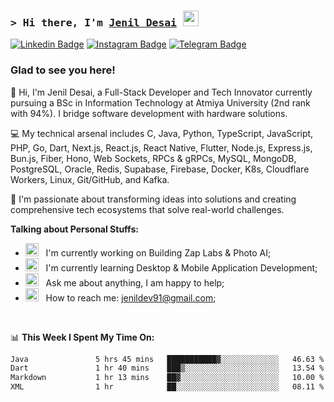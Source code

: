 ### <samp>&gt; Hi there, I'm <a href="https://github.com/Jenil-Desai" target="_blank">Jenil Desai</a> <img src="https://media.giphy.com/media/hvRJCLFzcasrR4ia7z/giphy.gif" width="25"> </samp>

[![Linkedin Badge](https://img.shields.io/badge/-LinkedIn-0e76a8?style=flat-square&logo=Linkedin&logoColor=white)](https://linkedin.com/in/desaijenil)
[![Instagram Badge](https://img.shields.io/badge/-Instagram-e4405f?style=flat-square&logo=Instagram&logoColor=white)](https://instagram.com/jenxl_09/)
[![Telegram Badge](https://img.shields.io/badge/-Telegram-0088cc?style=flat-square&logo=Telegram&logoColor=white)](https://t.me/jenxl_09)

### Glad to see you here!

👋 Hi, I'm Jenil Desai, a Full-Stack Developer and Tech Innovator currently pursuing a BSc in Information Technology at Atmiya University (2nd rank with 94%). I bridge software development with hardware solutions.

💻 My technical arsenal includes C, Java, Python, TypeScript, JavaScript, PHP, Go, Dart, Next.js, React.js, React Native, Flutter, Node.js, Express.js, Bun.js, Fiber, Hono, Web Sockets, RPCs & gRPCs, MySQL, MongoDB, PostgreSQL, Oracle, Redis, Supabase, Firebase, Docker, K8s, Cloudflare Workers, Linux, Git/GitHub, and Kafka.

🚀 I'm passionate about transforming ideas into solutions and creating comprehensive tech ecosystems that solve real-world challenges.

**Talking about Personal Stuffs:**

- <img src="https://github.com/Gapur/Gapur/blob/main/assets/developer.gif?raw=true" width="21" />&nbsp;&nbsp; I'm currently working on Building Zap Labs & Photo AI;
- <img src="https://github.com/Gapur/Gapur/blob/main/assets/lightning.gif?raw=true" width="21" />&nbsp;&nbsp; I'm currently learning Desktop & Mobile Application Development;
- <img src="https://github.com/Gapur/Gapur/blob/main/assets/message.gif?raw=true" width="21" />&nbsp;&nbsp; Ask me about anything, I am happy to help;
- <img src="https://github.com/Gapur/Gapur/blob/main/assets/letterbox.gif?raw=true" width="21" />&nbsp;&nbsp; How to reach me: jenildev91@gmail.com;

</br>

📊 **This Week I Spent My Time On:**

<!--START_SECTION:waka-->

```txt
Java               5 hrs 45 mins   ███████████▓░░░░░░░░░░░░░   46.63 %
Dart               1 hr 40 mins    ███▒░░░░░░░░░░░░░░░░░░░░░   13.54 %
Markdown           1 hr 13 mins    ██▓░░░░░░░░░░░░░░░░░░░░░░   10.00 %
XML                1 hr            ██░░░░░░░░░░░░░░░░░░░░░░░   08.11 %
```

<!--END_SECTION:waka-->
